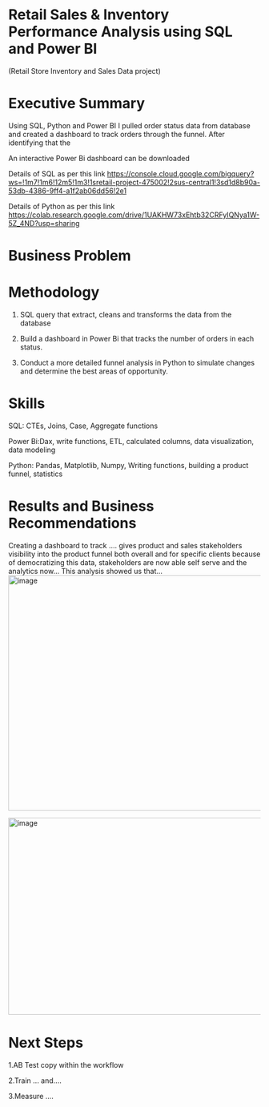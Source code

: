 # Retail Sales & Inventory Performance Analysis using SQL and Power BI 
(Retail Store Inventory and Sales Data project)
# Executive Summary
Using SQL, Python and Power BI I pulled order status data from database and created a dashboard to track orders through the funnel. After identifying that the 

An interactive Power Bi dashboard can be downloaded 

Details of SQL as per this link
https://console.cloud.google.com/bigquery?ws=!1m7!1m6!12m5!1m3!1sretail-project-475002!2sus-central1!3sd1d8b90a-53db-4386-9ff4-a1f2ab06dd56!2e1

Details of Python as per this link
https://colab.research.google.com/drive/1UAKHW73xEhtb32CRFyIQNya1W-5Z_4ND?usp=sharing

# Business Problem
# Methodology
1. SQL query that extract, cleans and transforms the data from the database

2. Build a dashboard in Power Bi that tracks the number of orders in each status.

3. Conduct a more detailed funnel analysis in Python to simulate changes and determine the best areas of opportunity.

# Skills
SQL: CTEs, Joins, Case, Aggregate functions

Power Bi:Dax, write functions, ETL, calculated columns, data visualization, data modeling

Python: Pandas, Matplotlib, Numpy, Writing functions, building a product funnel, statistics

# Results and Business Recommendations
Creating a dashboard to track .... gives product and sales stakeholders visibility into the product funnel both overall and for specific clients because of democratizing this data, stakeholders are now able self serve and the analytics now... This analysis showed us that...
<img width="816" height="470" alt="image" src="https://github.com/user-attachments/assets/b3d8b29e-fca2-44e8-a271-3fd81ed85ebf" />

<img width="540" height="393" alt="image" src="https://github.com/user-attachments/assets/5b8930ac-2b15-4ba2-a18e-bf6a63867551" />


# Next Steps

1.AB Test copy within the workflow

2.Train ... and....

3.Measure ....
